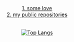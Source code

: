 <div align="center">
    <a href="https://goentity.github.io/auto_git_push_for_my_blog/">1. some love</a> <br>
    <a href="https://goentity.github.io/GoEntity_Github/">2. my public repositories</a>
</div>

<br>

<div align="center">
    
  [![Top Langs](https://github-readme-stats.vercel.app/api/top-langs/?username=goentity&layout=pie&theme=dracula&langs_count=99)](https://github.com/anuraghazra/github-readme-stats)
  
</div>
